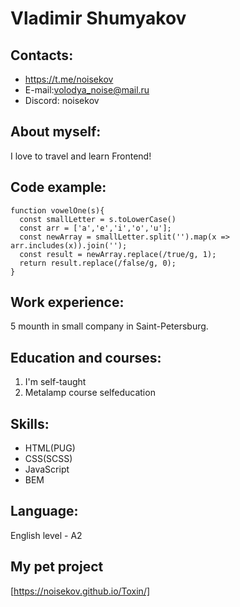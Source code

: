 # Vladimir Shumyakov
## Contacts:
* https://t.me/noisekov
* E-mail:volodya_noise@mail.ru
* Discord: noisekov
## About myself:
I love to travel and learn Frontend!
## Code example:
```
function vowelOne(s){
  const smallLetter = s.toLowerCase()
  const arr = ['a','e','i','o','u'];
  const newArray = smallLetter.split('').map(x => arr.includes(x)).join('');
  const result = newArray.replace(/true/g, 1);
  return result.replace(/false/g, 0);
}
```
## Work experience: 
5 mounth in small company in Saint-Petersburg.
## Education and courses:
1. I'm self-taught
2. Metalamp course selfeducation
## Skills:
* HTML(PUG)
* CSS(SCSS)
* JavaScript
* BEM
## Language:
English level - A2
## My pet project
[https://noisekov.github.io/Toxin/]
